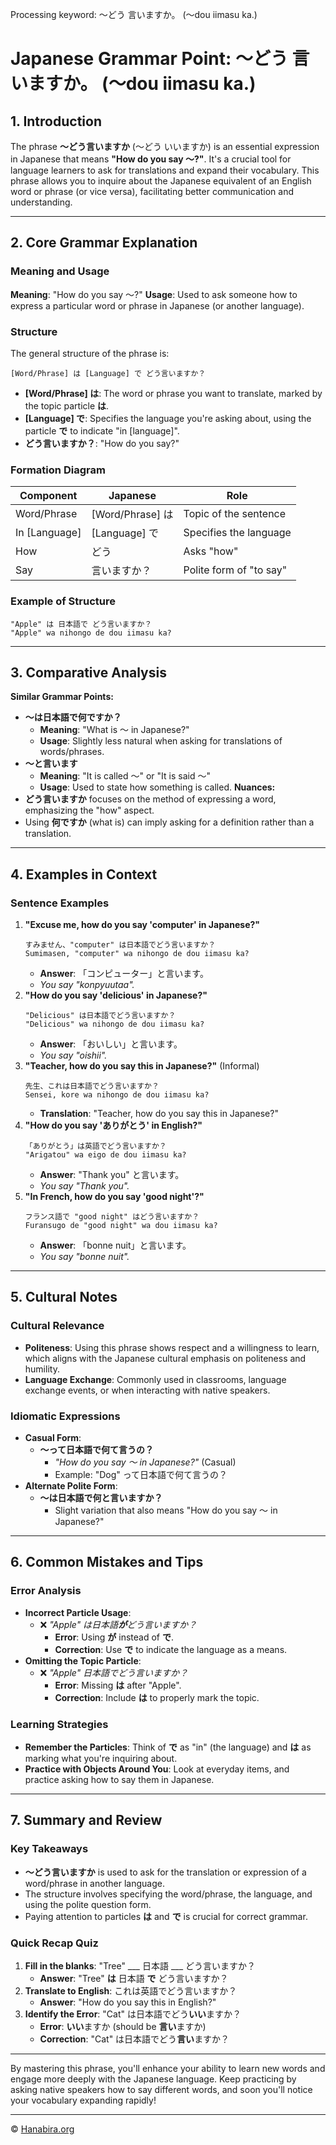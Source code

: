 Processing keyword: ～どう 言いますか。 (〜dou iimasu ka.)
# Japanese Grammar Point: ～どう 言いますか。 (〜dou iimasu ka.)

## 1. Introduction
The phrase **～どう言いますか** (〜どう いいますか) is an essential expression in Japanese that means **"How do you say ～?"**. It's a crucial tool for language learners to ask for translations and expand their vocabulary. This phrase allows you to inquire about the Japanese equivalent of an English word or phrase (or vice versa), facilitating better communication and understanding.

---
## 2. Core Grammar Explanation
### Meaning and Usage
**Meaning**: "How do you say ～?"
**Usage**: Used to ask someone how to express a particular word or phrase in Japanese (or another language).
### Structure
The general structure of the phrase is:
```
[Word/Phrase] は [Language] で どう言いますか？
```
- **[Word/Phrase] は**: The word or phrase you want to translate, marked by the topic particle **は**.
- **[Language] で**: Specifies the language you're asking about, using the particle **で** to indicate "in [language]".
- **どう言いますか？**: "How do you say?"
### Formation Diagram
| Component            | Japanese                      | Role                      |
|----------------------|-------------------------------|---------------------------|
| Word/Phrase          | [Word/Phrase] は               | Topic of the sentence     |
| In [Language]        | [Language] で                 | Specifies the language    |
| How                  | どう                           | Asks "how"                |
| Say                  | 言いますか？                   | Polite form of "to say"   |
### Example of Structure
```plaintext
"Apple" は 日本語で どう言いますか？
"Apple" wa nihongo de dou iimasu ka?
```
---
## 3. Comparative Analysis
**Similar Grammar Points:**
- **～は日本語で何ですか？**  
  - **Meaning**: "What is ～ in Japanese?"
  - **Usage**: Slightly less natural when asking for translations of words/phrases.
- **～と言います**  
  - **Meaning**: "It is called ～" or "It is said ～"
  - **Usage**: Used to state how something is called.
**Nuances:**
- **どう言いますか** focuses on the method of expressing a word, emphasizing the "how" aspect.
- Using **何ですか** (what is) can imply asking for a definition rather than a translation.
---
## 4. Examples in Context
### Sentence Examples
1. **"Excuse me, how do you say 'computer' in Japanese?"**
   ```plaintext
   すみません、"computer" は日本語でどう言いますか？
   Sumimasen, "computer" wa nihongo de dou iimasu ka?
   ```
   - **Answer**: 「コンピューター」と言います。
   - *You say "konpyuutaa".*
2. **"How do you say 'delicious' in Japanese?"**
   ```plaintext
   "Delicious" は日本語でどう言いますか？
   "Delicious" wa nihongo de dou iimasu ka?
   ```
   - **Answer**: 「おいしい」と言います。
   - *You say "oishii".*
3. **"Teacher, how do you say this in Japanese?"** (Informal)
   ```plaintext
   先生、これは日本語でどう言いますか？
   Sensei, kore wa nihongo de dou iimasu ka?
   ```
   - **Translation**: "Teacher, how do you say this in Japanese?"
4. **"How do you say 'ありがとう' in English?"**
   ```plaintext
   「ありがとう」は英語でどう言いますか？
   "Arigatou" wa eigo de dou iimasu ka?
   ```
   - **Answer**: "Thank you" と言います。
   - *You say "Thank you".*
5. **"In French, how do you say 'good night'?"**
   ```plaintext
   フランス語で "good night" はどう言いますか？
   Furansugo de "good night" wa dou iimasu ka?
   ```
   - **Answer**: 「bonne nuit」と言います。
   - *You say "bonne nuit".*
---
## 5. Cultural Notes
### Cultural Relevance
- **Politeness**: Using this phrase shows respect and a willingness to learn, which aligns with the Japanese cultural emphasis on politeness and humility.
- **Language Exchange**: Commonly used in classrooms, language exchange events, or when interacting with native speakers.
### Idiomatic Expressions
- **Casual Form**:
  - **～って日本語で何て言うの？**
    - *"How do you say ～ in Japanese?"* (Casual)
    - Example: "Dog" って日本語で何て言うの？
- **Alternate Polite Form**:
  - **～は日本語で何と言いますか？**
    - Slight variation that also means "How do you say ～ in Japanese?"
---
## 6. Common Mistakes and Tips
### Error Analysis
- **Incorrect Particle Usage**:
  - ❌ *"Apple" は日本語**が**どう言いますか？*
    - **Error**: Using **が** instead of **で**.
    - **Correction**: Use **で** to indicate the language as a means.
- **Omitting the Topic Particle**:
  - ❌ *"Apple" 日本語でどう言いますか？*
    - **Error**: Missing **は** after "Apple".
    - **Correction**: Include **は** to properly mark the topic.
### Learning Strategies
- **Remember the Particles**: Think of **で** as "in" (the language) and **は** as marking what you're inquiring about.
- **Practice with Objects Around You**: Look at everyday items, and practice asking how to say them in Japanese.
---
## 7. Summary and Review
### Key Takeaways
- **～どう言いますか** is used to ask for the translation or expression of a word/phrase in another language.
- The structure involves specifying the word/phrase, the language, and using the polite question form.
- Paying attention to particles **は** and **で** is crucial for correct grammar.
### Quick Recap Quiz
1. **Fill in the blanks**: "Tree" ___ 日本語 ___ どう言いますか？
   - **Answer**: "Tree" **は** 日本語 **で** どう言いますか？
2. **Translate to English**: これは英語でどう言いますか？
   - **Answer**: "How do you say this in English?"
3. **Identify the Error**: "Cat" は日本語でどう**いい**ますか？
   - **Error**: **いい**ますか (should be **言い**ますか)
   - **Correction**: "Cat" は日本語でどう**言い**ますか？
---
By mastering this phrase, you'll enhance your ability to learn new words and engage more deeply with the Japanese language. Keep practicing by asking native speakers how to say different words, and soon you'll notice your vocabulary expanding rapidly!


---

© [Hanabira.org](https://hanabira.org)

